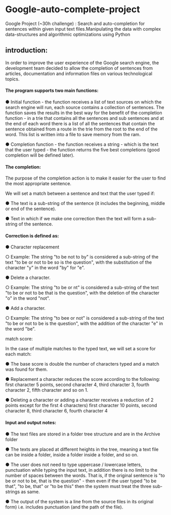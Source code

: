 # Google-auto-complete-project

Google Project (~30h challenge) : Search and auto-completion for sentences within given input text files.Manipulating the data with complex data-structures and algorithmic optimizations using Python

## introduction:

In order to improve the user experience of the Google search engine, the development team decided to allow the completion of sentences from articles, documentation and information files on various technological topics.

#### The program supports two main functions:

● Initial function - the function receives a list of text sources on which the search engine will run, each source contains a collection of sentences. The function saves the results in the best way for the benefit of the completion function - in a trie that contains all the sentences and sub sentences and at the end of each word there is a list of all the sentences that contain the sentence obtained from a route in the trie from the root to the end of the word. This list is written into a file to save memory from the ram.

● Completion function - the function receives a string - which is the text that the user typed - the function returns the five best completions (good completion will be defined later).

#### The completion:

The purpose of the completion action is to make it easier for the user to find the most appropriate sentence.

We will set a match between a sentence and text that the user typed if:

● The text is a sub-string of the sentence (it includes the beginning, middle or end of the sentence).

● Text in which if we make one correction then the text will form a sub-string of the sentence.

#### Correction is defined as:

● Character replacement

○ Example: The string "to be not to by" is considered a sub-string of the text "to be or not to be so is the question", with the substitution of the character "y" in the word "by" for "e".

● Delete a character.

○ Example: The string "to be or nt" is considered a sub-string of the text "to be or not to be that is the question", with the deletion of the character "o" in the word "not".

● Add a character.

○ Example: The string "to bee or not" is considered a sub-string of the text "to be or not to be is the question", with the addition of the character "e" in the word "be".

match score:

In the case of multiple matches to the typed text, we will set a score for each match:

● The base score is double the number of characters typed and a match was found for them.

● Replacement a character reduces the score according to the following: first character 5 points, second character 4, third character 3, fourth character 2, fifth character and so on 1.

● Deleting a character or adding a character receives a reduction of 2 points except for the first 4 characters) first character 10 points, second character 8, third character 6, fourth character 4

#### Input and output notes:

● The text files are stored in a folder tree structure and are in the Archive folder

● The texts are placed at different heights in the tree, meaning a text file can be inside a folder, inside a folder inside a folder, and so on.

● The user does not need to type uppercase / lowercase letters, punctuation while typing the input text, in addition there is no limit to the number of spaces between the words. That is, if the original sentence is "to be or not to be, that is the question" - then even if the user typed "to be that", "to be, that" or "to be       this" then the system must treat the three sub-strings as same.

● The output of the system is a line from the source files in its original form) i.e. includes punctuation (and the path of the file).

